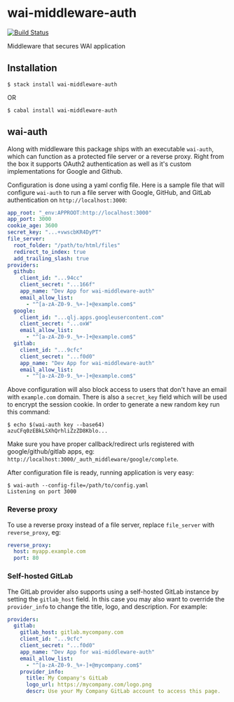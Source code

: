 # wai-middleware-auth

[![Build Status](https://github.com/fpco/wai-middleware-auth/actions/workflows/tests.yml/badge.svg)](https://github.com/fpco/wai-middleware-auth/actions/workflows/tests.yml)

Middleware that secures WAI application

## Installation

```shell
$ stack install wai-middleware-auth
```
OR
```shell
$ cabal install wai-middleware-auth
```

## wai-auth

Along with middleware this package ships with an executable `wai-auth`, which
can function as a protected file server or a reverse proxy. Right from the box
it supports OAuth2 authentication as well as it's custom implementations for
Google and Github.

Configuration is done using a yaml config file. Here is a sample file that will
configure `wai-auth` to run a file server with Google, GitHub, and GitLab
authentication on `http://localhost:3000`:

```yaml
app_root: "_env:APPROOT:http://localhost:3000"
app_port: 3000
cookie_age: 3600
secret_key: "...+vwscbKR4DyPT"
file_server:
  root_folder: "/path/to/html/files"
  redirect_to_index: true
  add_trailing_slash: true
providers:
  github:
    client_id: "...94cc"
    client_secret: "...166f"
    app_name: "Dev App for wai-middleware-auth"
    email_allow_list:
      - "^[a-zA-Z0-9._%+-]+@example.com$"
  google:
    client_id: "...qlj.apps.googleusercontent.com"
    client_secret: "...oxW"
    email_allow_list:
      - "^[a-zA-Z0-9._%+-]+@example.com$"
  gitlab:
    client_id: "...9cfc"
    client_secret: "...f0d0"
    app_name: "Dev App for wai-middleware-auth"
    email_allow_list:
      - "^[a-zA-Z0-9._%+-]+@example.com$"
```

Above configuration will also block access to users that don't have an email
with `example.com` domain. There is also a `secret_key` field which will be used
to encrypt the session cookie. In order to generate a new random key run this command:

```shell
$ echo $(wai-auth key --base64)
azuCFq0zEBkLSXhQrhliZzZD8Kblo...
```

Make sure you have proper callback/redirect urls registered with
google/github/gitlab apps, eg:
`http://localhost:3000/_auth_middleware/google/complete`.

After configuration file is ready, running application is very easy:

```shell
$ wai-auth --config-file=/path/to/config.yaml
Listening on port 3000
```

### Reverse proxy

To use a reverse proxy instead of a file server, replace `file_server` with
`reverse_proxy`, eg:

```yaml
reverse_proxy:
  host: myapp.example.com
  port: 80
```

### Self-hosted GitLab

The GitLab provider also supports using a self-hosted GitLab instance by
setting the `gitlab_host` field.  In this case you may also want to override
the `provider_info` to change the title, logo, and description.  For example:

```yaml
providers:
  gitlab:
    gitlab_host: gitlab.mycompany.com
    client_id: "...9cfc"
    client_secret: "...f0d0"
    app_name: "Dev App for wai-middleware-auth"
    email_allow_list:
      - "^[a-zA-Z0-9._%+-]+@mycompany.com$"
    provider_info:
      title: My Company's GitLab
      logo_url: https://mycompany.com/logo.png
      descr: Use your My Company GitLab account to access this page.
```
